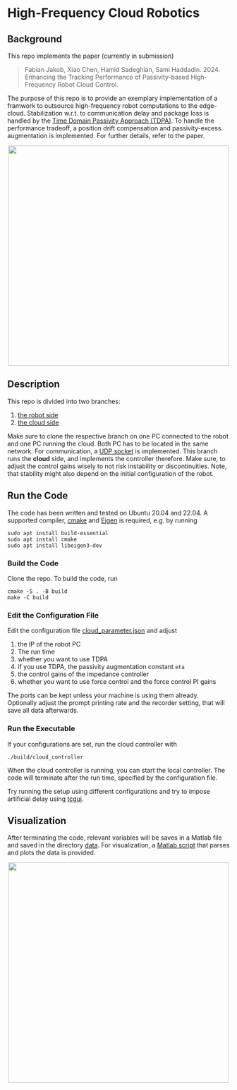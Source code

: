 # High-Frequency Cloud Robotics

## Background

This repo implements the paper (currently in submission)

> Fabian Jakob, Xiao Chen, Hamid Sadeghian, Sami Haddadin. 2024. Enhancing the Tracking Performance of Passivity-based High-Frequency
Robot Cloud Control.

The purpose of this repo is to provide an exemplary implementation of a framwork to outsource high-frequency robot computations to the edge-cloud. Stabilization w.r.t. to communication delay and package loss is handled by the [Time Domain Passivity Approach (TDPA)](./include/TDPA.tpp). To handle the performance tradeoff, a position drift compensation and passivity-excess augmentation is implemented. For further details, refer to the paper.

<p align="center">
  <img src="https://github.com/Fjakob/high-frequency-cloud-robotics/assets/78848571/2caf04bf-264b-463f-a264-935bf04f7213" width="500"/>
</p>

## Description

This repo is divided into two branches:

1. [the robot side](/Fjakob/high-frequency-cloud-robotics/tree/controller-local)
2. [the cloud side](/Fjakob/high-frequency-cloud-robotics/tree/controller-cloud)

Make sure to clone the respective branch on one PC connected to the robot and one PC running the cloud. Both PC has to be located in the same network. For communication, a [UDP socket](./include/udp_utils.cpp) is implemented. This branch runs the **cloud** side, and implements the controller therefore. Make sure, to adjust the control gains wisely to not risk instability or discontinuities. Note, that stability might also depend on the initial configuration of the robot.


## Run the Code

The code has been written and tested on Ubuntu 20.04 and 22.04. A supported compiler, [cmake](https://cmake.org) and [Eigen](https://eigen.tuxfamily.org/index.php?title=Main_Page) is required, e.g. by running

```
sudo apt install build-essential
sudo apt install cmake
sudo apt install libeigen3-dev
```


### Build the Code

Clone the repo. To build the code, run

```
cmake -S . -B build
make -C build
```

### Edit the Configuration File

Edit the configuration file [cloud_parameter.json](./config/cloud_parameter.json) and adjust 

1. the IP of the robot PC
2. The run time
3. whether you want to use TDPA
4. if you use TDPA, the passivity augmentation constant `eta`
5. the control gains of the impedance controller
6. whether you want to use force control and the force control PI gains

The ports can be kept unless your machine is using them already. Optionally adjust the prompt printing rate and the recorder setting, that will save all data afterwards.


### Run the Executable

If your configurations are set, run the cloud controller with

``` 
./build/cloud_controller
```

When the cloud controller is running, you can start the local controller. The code will terminate after the run time, specified by the configuration file. 

Try running the setup using different configurations and try to impose artificial delay using [tcgui](https://github.com/tum-lkn/tcgui).


## Visualization

After terminating the code, relevant variables will be saves in a Matlab file and saved in the directory [data](./data/). For visualization, a [Matlab script](./data/plot_cloud_data.m) that parses and plots the data is provided.

<p align="center">
  <img src="https://github.com/Fjakob/high-frequency-cloud-robotics/assets/78848571/f267f0ad-88be-4161-9f03-eba0fb5788f7" width="500"/>
</p>

